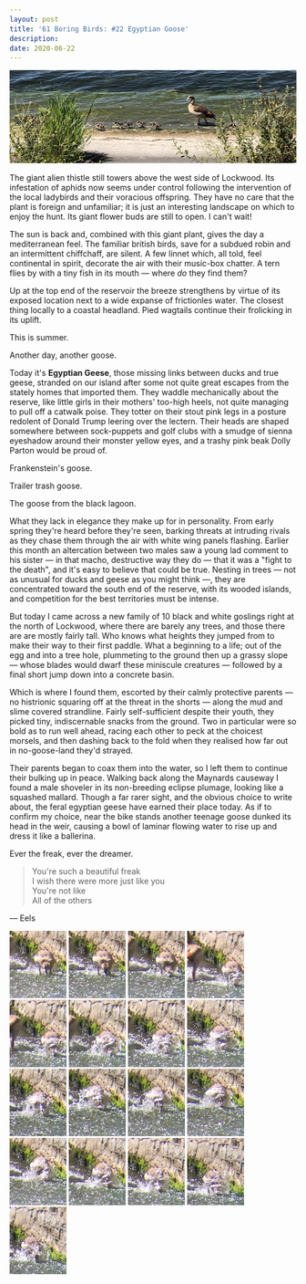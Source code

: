 ```yaml
---
layout: post
title: '61 Boring Birds: #22 Egyptian Goose'
description:
date: 2020-06-22
---
```

![egyptian goose with goslings](/assets/img/egyptian-goose.jpg)

The giant alien thistle still towers above the west side of Lockwood. Its infestation of aphids now seems under control following the intervention of the local ladybirds and their voracious offspring. They have no care that the plant is foreign and unfamiliar; it is just an interesting landscape on which to enjoy the hunt. Its giant flower buds are still to open. I can't wait!

The sun is back and, combined with this giant plant, gives the day a mediterranean feel. The familiar british birds, save for a subdued robin and an intermittent chiffchaff, are silent. A few linnet which, all told, feel continental in spirit, decorate the air with their music-box chatter. A tern flies by with a tiny fish in its mouth &mdash; where _do_ they find them?

Up at the top end of the reservoir the breeze strengthens by virtue of its exposed location next to a wide expanse of frictionles water. The closest thing locally to a coastal headland. Pied wagtails continue their frolicking in its uplift.

This is summer.

Another day, another goose.

Today it's **Egyptian Geese**, those missing links between ducks and true geese, stranded on our island after some not quite great escapes from the stately homes that imported them. They waddle mechanically about the reserve, like little girls in their mothers' too-high heels, not quite managing to pull off a catwalk poise. They totter on their stout pink legs in a posture redolent of Donald Trump leering over the lectern. Their heads are shaped somewhere between sock-puppets and golf clubs  with a smudge of sienna eyeshadow around their monster yellow eyes, and a trashy pink beak Dolly Parton would be proud of.

Frankenstein's goose.

Trailer trash goose.

The goose from the black lagoon.

What they lack in elegance they make up for in personality. From early spring they're heard before they're seen, barking threats at intruding rivals as they chase them through the air with white wing panels flashing. Earlier this month an altercation between two males saw a young lad comment to his sister &mdash; in that macho, destructive way they do &mdash; that it was a "fight to the death", and it's easy to believe that could be true. Nesting in trees &mdash; not as unusual for ducks and geese as you might think &mdash;, they are concentrated toward the south end of the reserve, with its wooded islands, and competition for the best territories must be intense.

But today I came across a new family of 10 black and white goslings right at the north of Lockwood, where there are barely any trees, and those there are are mostly fairly tall. Who knows what heights they jumped from to make their way to their first paddle. What a beginning to a life; out of the egg and into a tree hole, plummeting to the ground then up a grassy slope &mdash; whose blades would dwarf these miniscule creatures &mdash; followed by a final short jump down into a concrete basin.

Which is where I found them, escorted by their calmly protective parents &mdash; no histrionic squaring off at the threat in the shorts &mdash; along the mud and slime covered strandline. Fairly self-sufficient despite their youth, they picked tiny, indiscernable snacks from the ground. Two in particular were so bold as to run well ahead, racing each other to peck at the choicest morsels, and then dashing back to the fold when they realised how far out in no-goose-land they'd strayed.

Their parents began to coax them into the water, so I left them to continue their bulking up in peace. Walking back along the Maynards causeway I found a male shoveler in its non-breeding eclipse plumage, looking like a squashed mallard. Though a far rarer sight, and the obvious choice to write about, the feral egyptian geese have earned their place today. As if to confirm my choice, near the bike stands another teenage goose dunked its head in the weir, causing a bowl of laminar flowing water to rise up and dress it like a ballerina. 

Ever the freak, ever the dreamer.

> You're such a beautiful freak  
  I wish there were more just like you  
  You're not like  
  All of the others  

&mdash; Eels

![](/assets/img/egyptian-goose-dunk/page-16.jpg)
![](/assets/img/egyptian-goose-dunk/page-15.jpg)
![](/assets/img/egyptian-goose-dunk/page-14.jpg)
![](/assets/img/egyptian-goose-dunk/page-13.jpg)
![](/assets/img/egyptian-goose-dunk/page-12.jpg)
![](/assets/img/egyptian-goose-dunk/page-11.jpg)
![](/assets/img/egyptian-goose-dunk/page-10.jpg)
![](/assets/img/egyptian-goose-dunk/page-9.jpg)
![](/assets/img/egyptian-goose-dunk/page-8.jpg)
![](/assets/img/egyptian-goose-dunk/page-7.jpg)
![](/assets/img/egyptian-goose-dunk/page-6.jpg)
![](/assets/img/egyptian-goose-dunk/page-5.jpg)
![](/assets/img/egyptian-goose-dunk/page-4.jpg)
![](/assets/img/egyptian-goose-dunk/page-3.jpg)
![](/assets/img/egyptian-goose-dunk/page-2.jpg)
![](/assets/img/egyptian-goose-dunk/page-1.jpg)
![](/assets/img/egyptian-goose-dunk/page-0.jpg)

